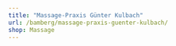 ```yaml
---
title: "Massage-Praxis Günter Kulbach"
url: /bamberg/massage-praxis-guenter-kulbach/
shop: Massage
---
```


